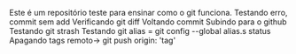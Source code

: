 Este é um repositório teste para ensinar como o git funciona.
Testando erro, commit sem add
Verificando git diff
Voltando commit
Subindo para o github
Testando git strash
Testando git alias = git config --global alias.s status
Apagando tags remoto-> git push origin: 'tag'